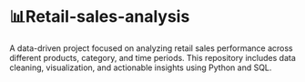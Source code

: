 # 📊Retail-sales-analysis
A data-driven project focused on analyzing retail sales performance across different products, category, and time periods. This repository includes data cleaning, visualization, and actionable insights using Python and SQL.
